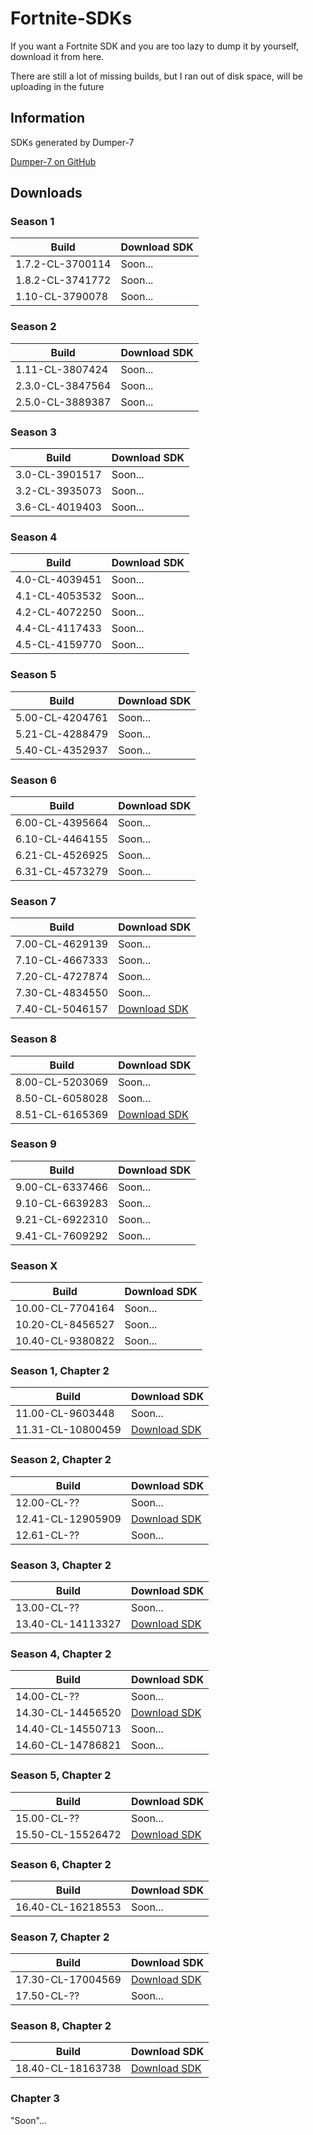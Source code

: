 # Fortnite-SDKs
If you want a Fortnite SDK and you are too lazy to dump it by yourself, download it from here.

There are still a lot of missing builds, but I ran out of disk space, will be uploading in the future

## Information
SDKs generated by Dumper-7

[Dumper-7 on GitHub](https://github.com/Encryqed/Dumper-7)

## Downloads

### Season 1
| Build | Download SDK |
| ------ | ------ |
|1.7.2-CL-3700114|Soon...|
|1.8.2-CL-3741772|Soon...|
|1.10-CL-3790078|Soon...|

### Season 2
| Build | Download SDK |
| ------ | ------ |
|1.11-CL-3807424|Soon...|
|2.3.0-CL-3847564|Soon...|
|2.5.0-CL-3889387|Soon...|

### Season 3
| Build | Download SDK |
| ------ | ------ |
|3.0-CL-3901517|Soon...|
|3.2-CL-3935073|Soon...|
|3.6-CL-4019403|Soon...|

### Season 4
| Build | Download SDK |
| ------ | ------ |
|4.0-CL-4039451|Soon...|
|4.1-CL-4053532|Soon...|
|4.2-CL-4072250|Soon...|
|4.4-CL-4117433|Soon...|
|4.5-CL-4159770|Soon...|

### Season 5
| Build | Download SDK |
| ------ | ------ |
|5.00-CL-4204761|Soon...|
|5.21-CL-4288479|Soon...|
|5.40-CL-4352937|Soon...|

### Season 6
| Build | Download SDK |
| ------ | ------ |
|6.00-CL-4395664|Soon...|
|6.10-CL-4464155|Soon...|
|6.21-CL-4526925|Soon...|
|6.31-CL-4573279|Soon...|

### Season 7
| Build | Download SDK |
| ------ | ------ |
|7.00-CL-4629139|Soon...|
|7.10-CL-4667333|Soon...|
|7.20-CL-4727874|Soon...|
|7.30-CL-4834550|Soon...|
|7.40-CL-5046157|[Download SDK](https://github.com/ggsplayz/Fortnite-SDKs/raw/main/4.22.0-5046157+++Fortnite+Release-7.40-FortniteGame.zip)|

### Season 8
| Build | Download SDK |
| ------ | ------ |
|8.00-CL-5203069|Soon...|
|8.50-CL-6058028|Soon...|
|8.51-CL-6165369|[Download SDK](https://github.com/ggsplayz/Fortnite-SDKs/raw/main/4.23.0-6165369+++Fortnite+Release-8.51-FortniteGame.zip)|

### Season 9
| Build | Download SDK |
| ------ | ------ |
|9.00-CL-6337466|Soon...|
|9.10-CL-6639283|Soon...|
|9.21-CL-6922310|Soon...|
|9.41-CL-7609292|Soon...|

### Season X
| Build | Download SDK |
| ------ | ------ |
|10.00-CL-7704164|Soon...|
|10.20-CL-8456527|Soon...|
|10.40-CL-9380822|Soon...|

### Season 1, Chapter 2
| Build | Download SDK |
| ------ | ------ |
|11.00-CL-9603448|Soon...|
|11.31-CL-10800459|[Download SDK](https://github.com/ggsplayz/Fortnite-SDKs/raw/main/4.24.0-10800459+++Fortnite+Release-11.31-FortniteGame.zip)|

### Season 2, Chapter 2
| Build | Download SDK |
| ------ | ------ |
|12.00-CL-??|Soon...|
|12.41-CL-12905909|[Download SDK](https://github.com/ggsplayz/Fortnite-SDKs/raw/main/4.25.0-12905909+++Fortnite+Release-12.41-FortniteGame.zip)|
|12.61-CL-??|Soon...|

### Season 3, Chapter 2
| Build | Download SDK |
| ------ | ------ |
|13.00-CL-??|Soon...|
|13.40-CL-14113327|[Download SDK](https://github.com/ggsplayz/Fortnite-SDKs/raw/main/4.26.0-14113327+++Fortnite+Release-13.40-FortniteGame.zip)|

### Season 4, Chapter 2
| Build | Download SDK |
| ------ | ------ |
|14.00-CL-??|Soon...|
|14.30-CL-14456520|[Download SDK](https://github.com/ggsplayz/Fortnite-SDKs/raw/main/4.26.0-14456520+++Fortnite+Release-14.30-FortniteGame.zip)|
|14.40-CL-14550713|Soon...|
|14.60-CL-14786821|Soon...|

### Season 5, Chapter 2
| Build | Download SDK |
| ------ | ------ |
|15.00-CL-??|Soon...|
|15.50-CL-15526472|[Download SDK](https://github.com/ggsplayz/Fortnite-SDKs/raw/main/4.26.0-15526472+++Fortnite+Release-15.50-FortniteGame.zip)|

### Season 6, Chapter 2
| Build | Download SDK |
| ------ | ------ |
|16.40-CL-16218553|Soon...|

### Season 7, Chapter 2
| Build | Download SDK |
| ------ | ------ |
|17.30-CL-17004569|[Download SDK](https://github.com/ggsplayz/Fortnite-SDKs/raw/main/4.26.1-17004569+++Fortnite+Release-17.30-FortniteGame.zip)|
|17.50-CL-??|Soon...|

### Season 8, Chapter 2
| Build | Download SDK |
| ------ | ------ |
|18.40-CL-18163738|[Download SDK](https://github.com/ggsplayz/Fortnite-SDKs/raw/main/4.26.1-18163738+++Fortnite+Release-18.40-FortniteGame.zip)|

### Chapter 3
"Soon"...
